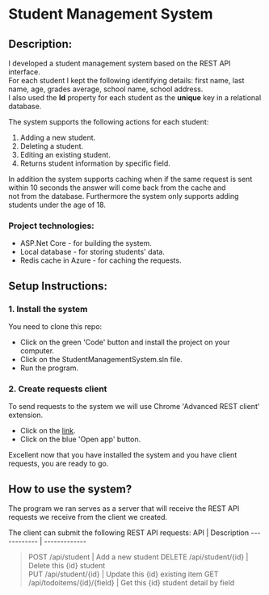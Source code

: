 # Student Management System

## Description:
I developed a student management system based on the REST API interface.<br>
For each student I kept the following identifying details: first name, last name, age, grades average, school name, school address.<br>
I also used the **Id** property for each student as the **unique** key in a relational database.

The system supports the following actions for each student:
1. Adding a new student.
2. Deleting a student.
3. Editing an existing student.
4. Returns student information by specific field.

In addition the system supports caching when if the same request is sent within 10 seconds the answer will come back from the cache and<br>not from the database.
Furthermore the system only supports adding students under the age of 18.
<br>
### Project technologies:
* ASP.Net Core - for building the system.
* Local database - for storing students' data.
* Redis cache in Azure - for caching the requests.

## Setup Instructions:
### 1. Install the system
You need to clone this repo:
* Click on the green 'Code' button and install the project on your computer.
* Click on the StudentManagementSystem.sln file.
* Run the program.

### 2. Create requests client
To send requests to the system we will use Chrome 'Advanced REST client' extension.
* Click on the [link](https://chrome.google.com/webstore/detail/advanced-rest-client/hgmloofddffdnphfgcellkdfbfbjeloo/related?hl=iw).
* Click on the blue 'Open app' button.

Excellent now that you have installed the system and you have client requests, you are ready to go.

## How to use the system?
The program we ran serves as a server that will receive the REST API requests we receive from the client we created.

The client can submit the following REST API requests:
API | Description
  ------------ | -------------
> POST /api/student | Add a new student
DELETE /api/student/{id} | Delete this {id} student  
PUT /api/student/{id} | Update this {id} existing item
GET /api/todoitems/{id}/{field} | Get this {id} student detail by field

